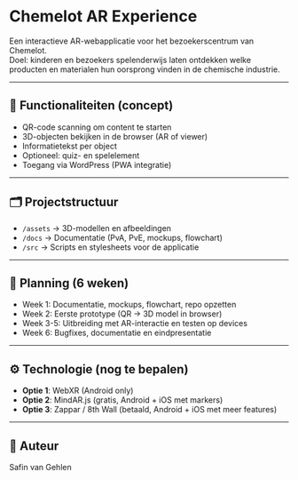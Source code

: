 # Chemelot AR Experience

Een interactieve AR-webapplicatie voor het bezoekerscentrum van Chemelot.  
Doel: kinderen en bezoekers spelenderwijs laten ontdekken welke producten en materialen hun oorsprong vinden in de chemische industrie.

---

## 🚀 Functionaliteiten (concept)
- QR-code scanning om content te starten
- 3D-objecten bekijken in de browser (AR of viewer)
- Informatietekst per object
- Optioneel: quiz- en spelelement
- Toegang via WordPress (PWA integratie)

---

## 🗂️ Projectstructuur
- `/assets` → 3D-modellen en afbeeldingen
- `/docs` → Documentatie (PvA, PvE, mockups, flowchart)
- `/src` → Scripts en stylesheets voor de applicatie

---

## 📅 Planning (6 weken)
- Week 1: Documentatie, mockups, flowchart, repo opzetten
- Week 2: Eerste prototype (QR → 3D model in browser)
- Week 3-5: Uitbreiding met AR-interactie en testen op devices
- Week 6: Bugfixes, documentatie en eindpresentatie

---

## ⚙️ Technologie (nog te bepalen)
- **Optie 1**: WebXR (Android only)
- **Optie 2**: MindAR.js (gratis, Android + iOS met markers)
- **Optie 3**: Zappar / 8th Wall (betaald, Android + iOS met meer features)

---

## 👤 Auteur
Safin van Gehlen
